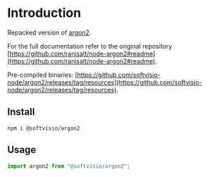 # Introduction

Repacked version of [argon2](https://www.npmjs.com/package/argon2).

For the full documentation refer to the original repository [https://github.com/ranisalt/node-argon2#readme](https://github.com/ranisalt/node-argon2#readme).

Pre-compiled binaries: [https://github.com/softvisio-node/argon2/releases/tag/resources](https://github.com/softvisio-node/argon2/releases/tag/resources).

## Install

```shell
npm i @softvisio/argon2
```

## Usage

```javascript
import argon2 from "@softvisio/argon2";
```

